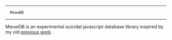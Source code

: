-------------------
      MeowDB
-------------------
MeowDB is an experimental suicidal javascript database library inspired by my old <a href="https://github.com/Geek-Research-Lab/UNIX-DatabaseLibrary">previous work</a>.
